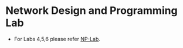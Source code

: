 # Network Design and Programming Lab

- For Labs 4,5,6 please refer [NP-Lab](https://github.com/ananyagupta6/NP-LAB/tree/master/NP_Sockets). 

